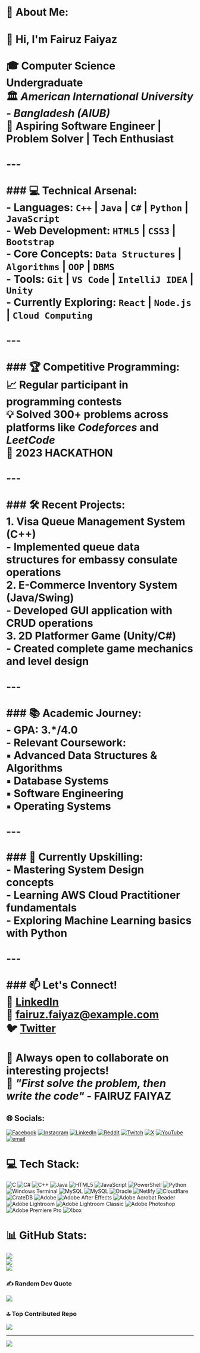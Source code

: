# 💫 About Me:
# 👋 Hi, I'm Fairuz Faiyaz <br><br>🎓 **Computer Science Undergraduate**  <br>🏛️ *American International University - Bangladesh (AIUB)*  <br>🚀 **Aspiring Software Engineer** | **Problem Solver** | **Tech Enthusiast**<br><br>---<br><br>### 💻 Technical Arsenal:<br>- **Languages**: `C++` | `Java` | `C#` | `Python` | `JavaScript`<br>- **Web Development**: `HTML5` | `CSS3` | `Bootstrap` <br>- **Core Concepts**: `Data Structures` | `Algorithms` | `OOP` | `DBMS`<br>- **Tools**: `Git` | `VS Code` | `IntelliJ IDEA` | `Unity`<br>- **Currently Exploring**: `React` | `Node.js` | `Cloud Computing`<br><br>---<br><br>### 🏆 Competitive Programming:<br>📈 Regular participant in programming contests  <br>💡 Solved **300+** problems across platforms like *Codeforces* and *LeetCode*  <br>🥇 2023 HACKATHON<br><br>---<br><br>### 🛠️ Recent Projects:<br>1. **Visa Queue Management System** (C++)  <br>   - Implemented queue data structures for embassy consulate operations<br>2. **E-Commerce Inventory System** (Java/Swing)  <br>   - Developed GUI application with CRUD operations<br>3. **2D Platformer Game** (Unity/C#)  <br>   - Created complete game mechanics and level design<br><br>---<br><br>### 📚 Academic Journey:<br>- **GPA**: 3.*/4.0 <br>- **Relevant Coursework**:  <br>  ▪️ Advanced Data Structures & Algorithms  <br>  ▪️ Database Systems  <br>  ▪️ Software Engineering  <br>  ▪️ Operating Systems<br><br>---<br><br>### 🌱 Currently Upskilling:<br>- Mastering **System Design** concepts<br>- Learning **AWS Cloud Practitioner** fundamentals<br>- Exploring **Machine Learning** basics with Python<br><br>---<br><br>### 📫 Let's Connect!<br>🔗 [LinkedIn](https://linkedin.com/in/fairuz-faiyaz)  <br>📧 fairuz.faiyaz@example.com  <br>🐦 [Twitter](https://twitter.com/fairuzfaiyaz)  <br><br>💬 Always open to collaborate on interesting projects!  <br>🚧 *"First solve the problem, then write the code"* - FAIRUZ FAIYAZ


## 🌐 Socials:
[![Facebook](https://img.shields.io/badge/Facebook-%231877F2.svg?logo=Facebook&logoColor=white)](https://facebook.com/fairuzfaiyaz) [![Instagram](https://img.shields.io/badge/Instagram-%23E4405F.svg?logo=Instagram&logoColor=white)](https://instagram.com/faiyaz06.12) [![LinkedIn](https://img.shields.io/badge/LinkedIn-%230077B5.svg?logo=linkedin&logoColor=white)](https://linkedin.com/in/fairuzfaiyaz) [![Reddit](https://img.shields.io/badge/Reddit-%23FF4500.svg?logo=Reddit&logoColor=white)](https://reddit.com/user/Big-Juggernaut5066) [![Twitch](https://img.shields.io/badge/Twitch-%239146FF.svg?logo=Twitch&logoColor=white)](https://twitch.tv/fairuzfaiyaz06) [![X](https://img.shields.io/badge/X-black.svg?logo=X&logoColor=white)](https://x.com/FairuzFaiyaz) [![YouTube](https://img.shields.io/badge/YouTube-%23FF0000.svg?logo=YouTube&logoColor=white)](https://youtube.com/@7paingaming209) [![email](https://img.shields.io/badge/Email-D14836?logo=gmail&logoColor=white)](mailto:fairuzfaiyaz2002@icloud.com) 

# 💻 Tech Stack:
![C](https://img.shields.io/badge/c-%2300599C.svg?style=for-the-badge&logo=c&logoColor=white) ![C#](https://img.shields.io/badge/c%23-%23239120.svg?style=for-the-badge&logo=csharp&logoColor=white) ![C++](https://img.shields.io/badge/c++-%2300599C.svg?style=for-the-badge&logo=c%2B%2B&logoColor=white) ![Java](https://img.shields.io/badge/java-%23ED8B00.svg?style=for-the-badge&logo=openjdk&logoColor=white) ![HTML5](https://img.shields.io/badge/html5-%23E34F26.svg?style=for-the-badge&logo=html5&logoColor=white) ![JavaScript](https://img.shields.io/badge/javascript-%23323330.svg?style=for-the-badge&logo=javascript&logoColor=%23F7DF1E) ![PowerShell](https://img.shields.io/badge/PowerShell-%235391FE.svg?style=for-the-badge&logo=powershell&logoColor=white) ![Python](https://img.shields.io/badge/python-3670A0?style=for-the-badge&logo=python&logoColor=ffdd54) ![Windows Terminal](https://img.shields.io/badge/Windows%20Terminal-%234D4D4D.svg?style=for-the-badge&logo=windows-terminal&logoColor=white) ![MySQL](https://img.shields.io/badge/mysql-4479A1.svg?style=for-the-badge&logo=mysql&logoColor=white) ![MySQL](https://img.shields.io/badge/mysql-4479A1.svg?style=for-the-badge&logo=mysql&logoColor=white) ![Oracle](https://img.shields.io/badge/Oracle-F80000?style=for-the-badge&logo=oracle&logoColor=white) ![Netlify](https://img.shields.io/badge/netlify-%23000000.svg?style=for-the-badge&logo=netlify&logoColor=#00C7B7) ![Cloudflare](https://img.shields.io/badge/Cloudflare-F38020?style=for-the-badge&logo=Cloudflare&logoColor=white) ![CrateDB](https://img.shields.io/badge/CrateDB-009DC7?style=for-the-badge&logo=CrateDB&logoColor=white) ![Adobe](https://img.shields.io/badge/adobe-%23FF0000.svg?style=for-the-badge&logo=adobe&logoColor=white) ![Adobe After Effects](https://img.shields.io/badge/Adobe%20After%20Effects-9999FF.svg?style=for-the-badge&logo=Adobe%20After%20Effects&logoColor=white) ![Adobe Acrobat Reader](https://img.shields.io/badge/Adobe%20Acrobat%20Reader-EC1C24.svg?style=for-the-badge&logo=Adobe%20Acrobat%20Reader&logoColor=white) ![Adobe Lightroom](https://img.shields.io/badge/Adobe%20Lightroom-31A8FF.svg?style=for-the-badge&logo=Adobe%20Lightroom&logoColor=white) ![Adobe Lightroom Classic](https://img.shields.io/badge/Adobe%20Lightroom%20Classic-31A8FF.svg?style=for-the-badge&logo=Adobe%20Lightroom%20Classic&logoColor=white) ![Adobe Photoshop](https://img.shields.io/badge/adobe%20photoshop-%2331A8FF.svg?style=for-the-badge&logo=adobe%20photoshop&logoColor=white) ![Adobe Premiere Pro](https://img.shields.io/badge/Adobe%20Premiere%20Pro-9999FF.svg?style=for-the-badge&logo=Adobe%20Premiere%20Pro&logoColor=white) ![Xbox](https://img.shields.io/badge/xbox-%23107C10.svg?style=for-the-badge&logo=xbox&logoColor=white)
# 📊 GitHub Stats:
![](https://github-readme-stats.vercel.app/api?username=fairuzfaiyaz&theme=nightowl&hide_border=false&include_all_commits=false&count_private=false)<br/>
![](https://nirzak-streak-stats.vercel.app/?user=fairuzfaiyaz&theme=nightowl&hide_border=false)<br/>
![](https://github-readme-stats.vercel.app/api/top-langs/?username=fairuzfaiyaz&theme=nightowl&hide_border=false&include_all_commits=false&count_private=false&layout=compact)

### ✍️ Random Dev Quote
![](https://quotes-github-readme.vercel.app/api?type=horizontal&theme=tokyonight)

### 🔝 Top Contributed Repo
![](https://github-contributor-stats.vercel.app/api?username=fairuzfaiyaz&limit=5&theme=nightowl&combine_all_yearly_contributions=true)

---
[![](https://visitcount.itsvg.in/api?id=fairuzfaiyaz&icon=2&color=1)](https://visitcount.itsvg.in)

<!-- Proudly created with GPRM ( https://gprm.itsvg.in ) -->
